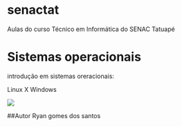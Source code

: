 # senactat
Aulas do curso Técnico em Informática do SENAC Tatuapé

# Sistemas operacionais
introdução em sistemas oreracionais:

Linux X Windows

<img src="https://miro.medium.com/v2/resize:fit:1400/0*BZvjTftSqXfcD73q">

##Autor
Ryan gomes dos santos



